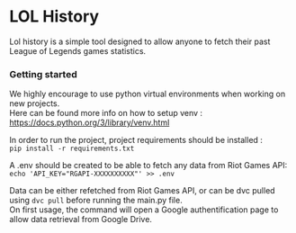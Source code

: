 # LOL History

Lol history is a simple tool designed to allow anyone to fetch their past League of Legends games statistics.  

### Getting started
We highly encourage to use python virtual environments when working on new projects.  
Here can be found more info on how to setup venv : https://docs.python.org/3/library/venv.html  
  
  
In order to run the project, project requirements should be installed :  
`pip install -r requirements.txt`  
  
A .env should be created to be able to fetch any data from Riot Games API:  
`echo 'API_KEY="RGAPI-XXXXXXXXXX"' >> .env`

Data can be either refetched from Riot Games API, or can be dvc pulled using `dvc pull` before running the main.py file.  
On first usage, the command will open a Google authentification page to allow data retrieval from Google Drive.